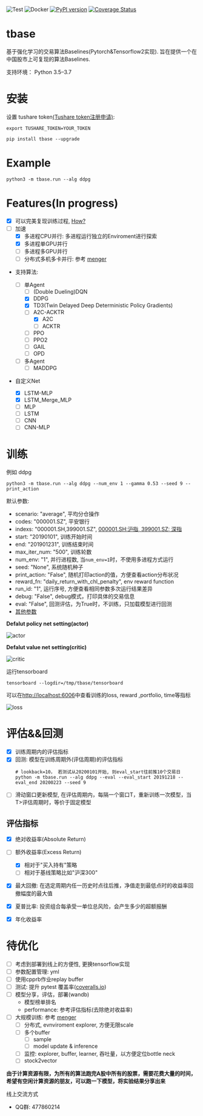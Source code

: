 ![Test](https://github.com/tradingAI/tbase/workflows/Test/badge.svg?branch=master)
![Docker](https://github.com/tradingAI/tbase/workflows/Docker/badge.svg?branch=master)
[![PyPI version](https://badge.fury.io/py/tbase.svg)](https://badge.fury.io/py/tbase)
[![Coverage Status](https://coveralls.io/repos/github/tradingAI/tbase/badge.svg?branch=master)](https://coveralls.io/github/tradingAI/tbase?branch=master) 
# tbase

基于强化学习的交易算法Baselines(Pytorch&Tensorflow2实现). 旨在提供一个在中国股市上可复现的算法Baselines.

支持环境： Python 3.5–3.7

# 安装

设置 tushare token[(Tushare token注册申请)](https://tushare.pro/register?reg=124861):

```
export TUSHARE_TOKEN=YOUR_TOKEN

pip install tbase --upgrade
```
# Example
```
python3 -m tbase.run --alg ddpg
```


# Features(In progress)
- [x] 可以完美复现训练过程, [How?](docs/reproducible.md)
- [ ] 加速
  - [x] 多进程CPU并行: 多进程运行独立的Enviroment进行探索
  - [x] 多进程单GPU并行
  - [ ] 多进程多GPU并行
  - [ ] 分布式多机多卡并行: 参考 [menger](https://ai.googleblog.com/2020/10/massively-large-scale-distributed.html)

- 支持算法:

  - [ ] 单Agent
    - [ ] (Double Dueling)DQN
    - [x] DDPG
    - [x] TD3(Twin Delayed Deep Deterministic Policy Gradients)
    - [ ] A2C-ACKTR
      - [x] A2C
      - [ ] ACKTR
    - [ ] PPO
    - [ ] PPO2
    - [ ] GAIL
    - [ ] OPD

  - [ ] 多Agent
    - [ ] MADDPG

- 自定义Net

  - [x] LSTM-MLP
  - [x] LSTM_Merge_MLP
  - [ ] MLP
  - [ ] LSTM
  - [ ] CNN
  - [ ] CNN-MLP

# 训练

例如 ddpg

```
python3 -m tbase.run --alg ddpg --num_env 1 --gamma 0.53 --seed 9 --print_action
```

默认参数:
- scenario: "average", 平均分仓操作
- codes: "000001.SZ", 平安银行
- indexs: "000001.SH,399001.SZ", [000001.SH:沪指, 399001.SZ: 深指](https://tushare.pro/document/2?doc_id=94)
- start: "20190101", 训练开始时间
- end: "201901231", 训练结束时间
- max_iter_num: "500", 训练轮数
- num_env: "1", 并行进程数, 当`num_env=1`时，不使用多进程方式运行
- seed: "None", 系统随机种子
- print_action: "False", 随机打印action的值，方便查看action分布状况
- reward_fn: "daily_return_with_chl_penalty", env reward function
- run_id: "1", 运行序号, 方便查看相同参数多次运行结果差异
- debug: "False", debug模式，打印具体的交易信息
- eval: "False", 回测评估，为True时，不训练，只加载模型进行回测
- [其他参数](tbase/common/cmd_util.py)


**Defalut policy net setting(actor)**

![actor](tbase/agents/ddpg/images/policy.png)

**Defalut value net setting(critic)**

![critic](tbase/agents/ddpg/images/value.png)

运行tensorboard

`tensorboard --logdir=/tmp/tbase/tensorboard`

可以在[http://localhost:6006](http://localhost:6006/)中查看训练的loss, reward ,portfolio, time等指标

![loss](images/default_param.png)

# 评估&&回测

- [x] 训练周期内的评估指标
- [x] 回测: 模型在训练周期外(评估周期)的评估指标
  ```
  # lookback=10， 若测试从20200101开始, 则eval_start往前推10个交易日
  python -m tbase.run --alg ddpg --eval --eval_start 20191218 --eval_end 20200223 --seed 9
  ```
- [ ] 滑动窗口更新模型, 在评估周期内，每隔一个窗口T，重新训练一次模型，当T>评估周期时，等价于固定模型

## 评估指标

- [x] 绝对收益率(Absolute Return)
- [ ] 额外收益率(Excess Return)

  - [x] 相对于"买入持有"策略
  - [ ] 相对于基线策略比如"沪深300"

- [x] 最大回撤: 在选定周期内任一历史时点往后推，净值走到最低点时的收益率回撤幅度的最大值

- [x] 夏普比率: 投资组合每承受一单位总风险，会产生多少的超额报酬

- [x] 年化收益率

# 待优化

- [ ] 考虑到部署到线上的方便性, 更换tensorflow实现
- [ ] 参数配置管理: yml
- [ ] 使用cpprb作业replay buffer
- [ ] 测试: 提升 pytest 覆盖率([coveralls.io](https://coveralls.io/))
- [ ] 模型分享，评估，部署(wandb)
  - 模型榜单排名
  - performance: 参考评估指标(去除绝对收益率)
- [ ] 大规模训练: 参考 [menger](https://ai.googleblog.com/2020/10/massively-large-scale-distributed.html)
  - [ ] 分布式, evnviroment explorer, 方便无限scale
  - [ ] 多个buffer
    - [ ] sample
    - [ ] model update & inference
  - [ ] 监控: explorer, buffer, learner, 吞吐量，以方便定位bottle neck
  - [ ] stock2vector

**由于计算资源有限，为所有的算法跑完A股中所有的股票，需要花费大量的时间，希望有空闲计算资源的朋友，可以跑一下模型，将实验结果分享出来**

线上交流方式

- QQ群: 477860214
